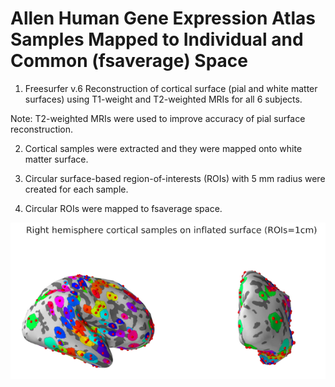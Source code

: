 # Allen Human Gene Expression Atlas Samples Mapped to Individual and Common (fsaverage) Space

1. Freesurfer v.6 Reconstruction of cortical surface (pial and white matter surfaces) using T1-weight and T2-weighted MRIs for all 6 subjects.

Note: T2-weighted MRIs were used to improve accuracy of pial surface reconstruction. 

2. Cortical samples were extracted and they were mapped onto white matter surface. 

3. Circular surface-based region-of-interests (ROIs) with 5 mm radius were created for each sample. 

4. Circular ROIs were mapped to fsaverage space. 


![ROIs](figures/right_rois_1cm.png)


